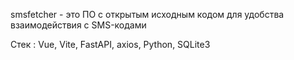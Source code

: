 smsfetcher - это ПО с открытым исходным кодом для удобства взаимодействия с SMS-кодами

Стек : Vue, Vite, FastAPI, axios, Python, SQLite3
